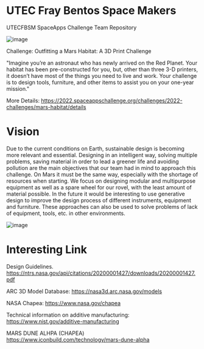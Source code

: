 # UTEC Fray Bentos Space Makers
UTECFBSM SpaceApps Challenge Team Repository

![image](https://user-images.githubusercontent.com/76433448/193482951-aa052e30-bbbf-4d8f-998c-f108bce4bcec.png)

Challenge: Outfitting a Mars Habitat: A 3D Print Challenge

"Imagine you’re an astronaut who has newly arrived on the Red Planet. Your habitat has been pre-constructed for you, but, other than three 3-D printers, it doesn’t have most of the things you need to live and work. Your challenge is to design tools, furniture, and other items to assist you on your one-year mission."

More Details: https://2022.spaceappschallenge.org/challenges/2022-challenges/mars-habitat/details

# Vision
Due to the current conditions on Earth, sustainable design is becoming more relevant and essential. Designing in an intelligent way, solving multiple problems, saving material in order to lead a greener life and avoiding pollution are the main objectives that our team had in mind to approach this challenge. On Mars it must be the same way, especially with the shortage of resources when starting. We focus on designing modular and multipurpose equipment as well as a spare wheel for our rovel,  with the least amount of material possible. In the future it would be interesting to use generative design to improve the design process of different instruments, equipment and furniture. These approaches can also be used to solve problems of lack of equipment, tools, etc. in other environments.

![image](https://user-images.githubusercontent.com/76433448/193469939-d39d1be9-532c-47a3-89d0-19645d29d3f1.png)

# Interesting Link

Design Guidelines.
https://ntrs.nasa.gov/api/citations/20200001427/downloads/20200001427.pdf

ARC 3D Model Database:
https://nasa3d.arc.nasa.gov/models

NASA Chapea:
https://www.nasa.gov/chapea

Technical information on additive manufacturing:
https://www.nist.gov/additive-manufacturing

MARS DUNE ALHPA (CHAPEA)
https://www.iconbuild.com/technology/mars-dune-alpha
